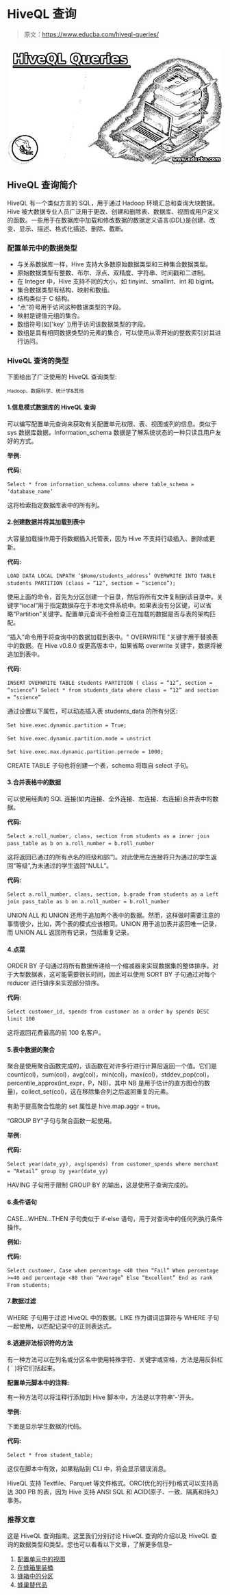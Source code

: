 # HiveQL 查询

> 原文：<https://www.educba.com/hiveql-queries/>

![HiveQL Queries](img/a8e85b73e3c70b7d091a104a0f38b12d.png)



## HiveQL 查询简介

HiveQL 有一个类似方言的 SQL，用于通过 Hadoop 环境汇总和查询大块数据。Hive 被大数据专业人员广泛用于更改、创建和删除表、数据库、视图或用户定义的函数。一些用于在数据库中加载和修改数据的数据定义语言(DDL)是创建、改变、显示、描述、格式化描述、删除、截断。

### 配置单元中的数据类型

*   与关系数据库一样，Hive 支持大多数原始数据类型和三种集合数据类型。
*   原始数据类型有整数、布尔、浮点、双精度、字符串、时间戳和二进制。
*   在 Integer 中，Hive 支持不同的大小，如 tinyint、smallint、int 和 bigint。
*   集合数据类型有结构、映射和数组。
*   结构类似于 C 结构。
*   “点”符号用于访问这种数据类型的字段。
*   映射是键值元组的集合。
*   数组符号(如['key' ])用于访问该数据类型的字段。
*   数组是具有相同数据类型的元素的集合，可以使用从零开始的整数索引对其进行访问。

### HiveQL 查询的类型

下面给出了广泛使用的 HiveQL 查询类型:

<small>Hadoop、数据科学、统计学&其他</small>

#### 1.信息模式数据库的 HiveQL 查询

可以编写配置单元查询来获取有关配置单元权限、表、视图或列的信息。类似于 sys 数据库数据，Information_schema 数据是了解系统状态的一种只读且用户友好的方式。

**举例:**

**代码:**

`Select * from information_schema.columns where table_schema = ‘database_name’`

这将检索指定数据库表中的所有列。

#### 2.创建数据并将其加载到表中

大容量加载操作用于将数据插入托管表，因为 Hive 不支持行级插入、删除或更新。

**代码:**

`LOAD DATA LOCAL INPATH ‘$Home/students_address’ OVERWRITE INTO TABLE students
PARTITION (class = “12”, section = “science”);`

使用上面的命令，首先为分区创建一个目录，然后将所有文件复制到该目录中。关键字“local”用于指定数据存在于本地文件系统中。如果表没有分区键，可以省略“Partition”关键字。配置单元查询不会检查正在加载的数据是否与表的架构匹配。

“插入”命令用于将查询中的数据加载到表中。" OVERWRITE "关键字用于替换表中的数据。在 Hive v0.8.0 或更高版本中，如果省略 overwrite 关键字，数据将被追加到表中。

**代码:**

`INSERT OVERWRITE TABLE students
PARTITION ( class = “12”, section = “science”)
Select * from students_data where class = “12” and section = “science”`

通过设置以下属性，可以动态插入表 students_data 的所有分区:

`Set hive.exec.dynamic.partition = True;`

`Set hive.exec.dynamic.partition.mode = unstrict`

`Set hive.exec.max.dynamic.partition.pernode = 1000;`

CREATE TABLE 子句也将创建一个表，schema 将取自 select 子句。

#### 3.合并表格中的数据

可以使用经典的 SQL 连接(如内连接、全外连接、左连接、右连接)合并表中的数据。

**代码:**

`Select a.roll_number, class, section from students as a
inner join pass_table as b
on a.roll_number = b.roll_number`

这将返回已通过的所有点名的班级和部门。对此使用左连接将只为通过的学生返回“等级”,为未通过的学生返回“NULL”。

**代码:**

`Select a.roll_number, class, section, b.grade from students as a
Left join pass_table as b
on a.roll_number = b.roll_number`

UNION ALL 和 UNION 还用于追加两个表中的数据。然而，这样做时需要注意的事情很少，比如，两个表的模式应该相同。UNION 用于追加表并返回唯一记录，而 UNION ALL 返回所有记录，包括重复记录。

#### 4.点菜

ORDER BY 子句通过将所有数据传递给一个缩减器来实现数据集的整体排序。对于大型数据表，这可能需要很长时间，因此可以使用 SORT BY 子句通过对每个 reducer 进行排序来实现部分排序。

**代码:**

`Select customer_id, spends from customer as a order by spends DESC limit 100`

这将返回花费最高的前 100 名客户。

#### 5.表中数据的聚合

聚合是使用聚合函数完成的，该函数在对许多行进行计算后返回一个值。它们是 count(col)，sum(col)，avg(col)，min(col)，max(col)，stddev_pop(col)，percentile_approx(int_expr，P，NB)，其中 NB 是用于估计的直方图仓的数量)，collect_set(col)，这在移除集合列之后返回重复的元素。

有助于提高聚合性能的 set 属性是 hive.map.aggr = true。

“GROUP BY”子句与聚合函数一起使用。

**举例:**

**代码:**

`Select year(date_yy), avg(spends) from customer_spends where merchant = “Retail” group by year(date_yy)`

HAVING 子句用于限制 GROUP BY 的输出，这是使用子查询完成的。

#### 6.条件语句

CASE…WHEN…THEN 子句类似于 if-else 语句，用于对查询中的任何列执行条件操作。

**例如:**

**代码:**

`Select customer,
Case when percentage <40 then “Fail”
When percentage >=40 and percentage <80 then “Average” Else “Excellent”
End as rank From students;`

#### 7.数据过滤

WHERE 子句用于过滤 HiveQL 中的数据。LIKE 作为谓词运算符与 WHERE 子句一起使用，以匹配记录中的正则表达式。

#### 8.逃避非法标识符的方法

有一种方法可以在列名或分区名中使用特殊字符、关键字或空格，方法是用反斜杠( ` )将它们括起来。

**配置单元脚本中的注释:**

有一种方法可以将注释行添加到 Hive 脚本中，方法是以字符串'-'开头。

**举例:**

下面是显示学生数据的代码。

**代码:**

`Select * from student_table;`

这仅在脚本中有效，如果粘贴到 CLI 中，将会显示错误消息。

HiveQL 支持 Textfile、Parquet 等文件格式。ORC(优化的行列)格式可以支持高达 300 PB 的表，因为 Hive 支持 ANSI SQL 和 ACID(原子、一致、隔离和持久)事务。

### 推荐文章

这是 HiveQL 查询指南。这里我们分别讨论 HiveQL 查询的介绍以及 HiveQL 查询的数据类型和类型。您也可以看看以下文章，了解更多信息–

1.  [配置单元中的视图](https://www.educba.com/views-in-hive/)
2.  [在蜂箱里装桶](https://www.educba.com/bucketing-in-hive/)
3.  [蜂箱中的分区](https://www.educba.com/partitioning-in-hive/)
4.  [蜂巢替代品](https://www.educba.com/hive-alternatives/)





